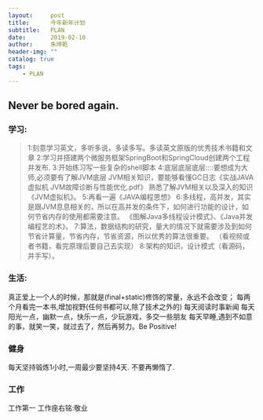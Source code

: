 ```yaml
---
layout:     post
title:      今年新年计划
subtitle:   PLAN
date:       2019-02-10
author:     朱坤乾
header-img: ""
catalog: true
tags:
    - PLAN
---
```

## Never be bored again.

### 学习:
>1:刻意学习英文，多听多说，多读多写。多读英文原版的优秀技术书籍和文章
>2:学习并搭建两个微服务框架SpringBoot和SpringCloud创建两个工程并发布.
>3:开始练习写一些复杂的shell脚本
>4:底层底层底层::::要想成为大师,必须要有了解JVM底层
JVM相关知识，要能够看懂GC日志《实战JAVA虚拟机 JVM故障诊断与性能优化.pdf》
熟悉了解JVM相关以及深入的知识《JVM虚拟机》。 
>5:再看一遍《JAVA编程思想》
>6:多线程，高并发，其实是跟JVM息息相关的，所以在高并发的条件下，如何进行功能的设计，如何节省内存的使用都需要注意。
《图解Java多线程设计模式》、《Java并发编程艺的术》。 
>7:算法，数据结构的研究，量大的情况下就需要涉及到如何节省计算量，节省内存，节省资源，所以优秀的算法很重要。
（看视频或者书籍，看完原理后要自己去实现） 
>8:架构的知识，设计模式（看源码，并手写）。
### 生活:
 真正爱上一个人的时候，那就是(final+static)修饰的常量，永远不会改变；
 每两个月看完一本书,增加视野(任何书都可以,除了技术之外的)
 每天阅读时事新闻
 每天阳光一点，幽默一点，快乐一点，少玩游戏，多交一些朋友
 每天早睡,遇到不如意的事，就笑一笑，就过去了，然后再努力。Be Positive!
### 健身
 每天坚持锻炼1小时,一周最少要坚持4天.
 不要再懒惰了.
### 工作
工作第一
工作座右铭:敬业